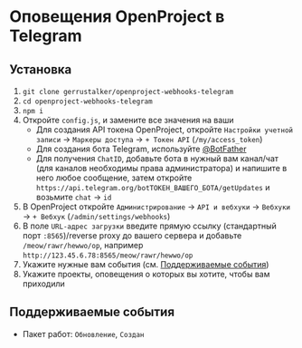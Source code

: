 # Оповещения OpenProject в Telegram
## Установка
1. `git clone gerrustalker/openproject-webhooks-telegram`
2. `cd openproject-webhooks-telegram`
3. `npm i`
4. Откройте `config.js`, и замените все значения на ваши
   * Для создания API токена OpenProject, откройте `Настройки учетной записи` -> `Маркеры доступа` -> `+ Токен API` (`/my/access_token`)
   * Для создания бота Telegram, используйте [@BotFather](https://t.me/BotFather)
   * Для получения `ChatID`, добавьте бота в нужный вам канал/чат (для каналов необходимы права администратора) и напишите в него любое сообщение, затем откройте `https://api.telegram.org/botТОКЕН_ВАШЕГО_БОТА/getUpdates` и возьмите `chat` -> `id`
5. В OpenProject откройте `Администрирование` -> `API и вебхуки` -> `Вебхуки` -> `+ Вебхук` (`/admin/settings/webhooks`)
6. В поле `URL-адрес загрузки` введите прямую ссылку (стандартный порт `:8565`)/reverse proxy до вашего сервера и добавьте `/meow/rawr/hewwo/op`, например `http://123.45.6.78:8565/meow/rawr/hewwo/op`
7. Укажите нужные вам события (см. [Поддерживаемые события](#поддерживаемые-события))
8. Укажите проекты, оповещения о которых вы хотите, чтобы вам приходили

## Поддерживаемые события
* Пакет работ: `Обновление`, `Создан`
